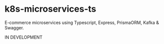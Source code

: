 # k8s-microservices-ts
E-commerce microservices using Typescript, Express, PrismaORM, Kafka &amp; Swagger.

IN DEVELOPMENT
